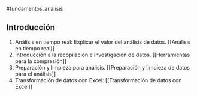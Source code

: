 #fundamentos_analisis
## Introducción

1. Análisis en tiempo real: Explicar el valor del análisis de datos.
    [[Análisis en tiempo real]]
2. Introducción a la recopilación e investigación de datos.
   [[Herramientas para la compresión]]
3. Preparación y limpieza para análisis. 
   [[Preparación y limpieza de datos para el análisis]]
4. Transformación de datos con Excel:
   [[Transformación de datos con Excel]]



